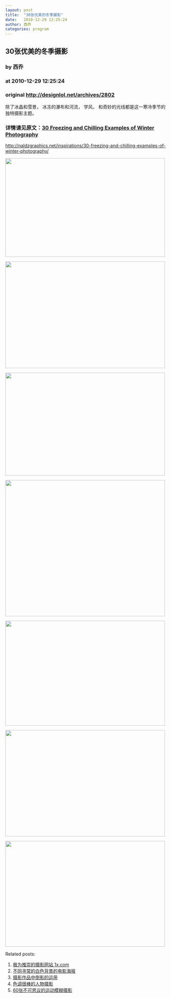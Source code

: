 ```yaml
---
layout: post
title:  "30张优美的冬季摄影"
date:   2010-12-29 12:25:24
author: 西乔
categories: program
---
```


## 30张优美的冬季摄影
### by 西乔
### at 2010-12-29 12:25:24
### original <http://designlol.net/archives/2802>

<p>除了冰晶和雪景， 冰冻的瀑布和河流， 学风， 和奇妙的光线都是这一寒冷季节的独特摄影主题。
</p>
<h3>详情请见原文：<a href="http://naldzgraphics.net/inspirations/30-freezing-and-chilling-examples-of-winter-photography/">30 Freezing and Chilling Examples of Winter Photography</a></h3>
<p><a href="http://naldzgraphics.net/inspirations/30-freezing-and-chilling-examples-of-winter-photography/">http://naldzgraphics.net/inspirations/30-freezing-and-chilling-examples-of-winter-photography/</a></p>
<p><a href="http://naldzgraphics.net/inspirations/30-freezing-and-chilling-examples-of-winter-photography/"><img src="http://designlol.net/wp-content/uploads/2010/12/10-Kiilopaa-Lapland.jpg" height="308" width="500"></a></p>
<p><img src="http://designlol.net/wp-content/uploads/2010/12/30-La-Resistance.jpg" height="333" width="500"></p>
<p><img src="http://designlol.net/wp-content/uploads/2010/12/7-Winter-Day.jpg" height="321" width="500"></p>
<p><img src="http://designlol.net/wp-content/uploads/2010/12/18-Frosted-Rose.jpg" height="425" width="500"></p>
<p><img src="http://designlol.net/wp-content/uploads/2010/12/20-Path-of-Winter.jpg" height="327" width="500"></p>
<p><img src="http://designlol.net/wp-content/uploads/2010/12/22-First-Snow.jpg" height="332" width="500"></p>
<p><img src="http://designlol.net/wp-content/uploads/2010/12/23-This-Morning.jpg" height="330" width="500"></p>


<p>Related posts:<ol><li><a href="http://designlol.net/archives/290" rel="bookmark" title="Permanent Link: 极为推崇的摄影网站 1x.com">极为推崇的摄影网站 1x.com</a></li>
<li><a href="http://designlol.net/archives/1296" rel="bookmark" title="Permanent Link: 不同寻常的白色背景的电影海报">不同寻常的白色背景的电影海报</a></li>
<li><a href="http://designlol.net/archives/1138" rel="bookmark" title="Permanent Link: 摄影作品中倒影的运用">摄影作品中倒影的运用</a></li>
<li><a href="http://designlol.net/archives/240" rel="bookmark" title="Permanent Link: 色调很棒的人物摄影">色调很棒的人物摄影</a></li>
<li><a href="http://designlol.net/archives/197" rel="bookmark" title="Permanent Link: 60张不可思议的运动模糊摄影">60张不可思议的运动模糊摄影</a></li>
</ol></p>